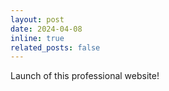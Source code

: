 ```yaml
---
layout: post
date: 2024-04-08
inline: true
related_posts: false
---
```


Launch of this professional website! 

